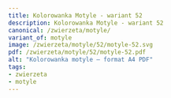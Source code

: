 ```yaml
---
title: Kolorowanka Motyle - wariant 52
description: Kolorowanka Motyle - wariant 52
canonical: /zwierzeta/motyle/
variant_of: motyle
image: /zwierzeta/motyle/52/motyle-52.svg
pdf: /zwierzeta/motyle/52/motyle-52.pdf
alt: "Kolorowanka motyle – format A4 PDF"
tags:
- zwierzeta
- motyle
---
```

